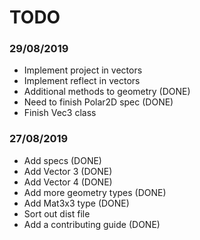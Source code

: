 # TODO

### **29/08/2019**
- Implement project in vectors
- Implement reflect in vectors
- Additional methods to geometry (DONE)
- Need to finish Polar2D spec (DONE)
- Finish Vec3 class

### **27/08/2019**
- Add specs (DONE)
- Add Vector 3 (DONE)
- Add Vector 4 (DONE)
- Add more geometry types (DONE)
- Add Mat3x3 type (DONE)
- Sort out dist file
- Add a contributing guide (DONE)
